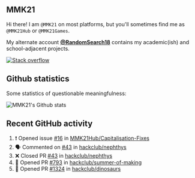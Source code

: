 ## MMK21

Hi there! I am `@MMK21` on most platforms, but you'll sometimes find me as `@MMK21Hub` or `@MMK21Games`.

My alternate account [**@RandomSearch18**](https://github.com/RandomSearch18/) contains my academic(ish) and school-adjacent projects.

[![Stack overflow](https://img.shields.io/badge/Stack_Overflow-FE7A16?style=for-the-badge&logo=stack-overflow&logoColor=white)](https://stackoverflow.com/users/11519302/mmk21)

## Github statistics

Some statistics of questionable meaningfulness:

![MMK21's Github stats](https://github-readme-stats.vercel.app/api?username=MMK21Hub&show_icons=true&theme=dark&bg_color=171b22&text_color=CCCCCC&hide_border=true)

## Recent GitHub activity

<!--START_SECTION:activity-->
1. ❗ Opened issue [#16](https://github.com/MMK21Hub/Capitalisation-Fixes/issues/16) in [MMK21Hub/Capitalisation-Fixes](https://github.com/MMK21Hub/Capitalisation-Fixes)
2. 🗣 Commented on [#43](https://github.com/hackclub/nephthys/pull/43#issuecomment-3194397167) in [hackclub/nephthys](https://github.com/hackclub/nephthys)
3. ❌ Closed PR [#43](https://github.com/hackclub/nephthys/pull/43) in [hackclub/nephthys](https://github.com/hackclub/nephthys)
4. 💪 Opened PR [#793](https://github.com/hackclub/summer-of-making/pull/793) in [hackclub/summer-of-making](https://github.com/hackclub/summer-of-making)
5. 💪 Opened PR [#1324](https://github.com/hackclub/dinosaurs/pull/1324) in [hackclub/dinosaurs](https://github.com/hackclub/dinosaurs)
<!--END_SECTION:activity-->

